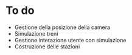 # To do

  * Gestione della posizione della camera
  * Simulazione treni
  * Gestione interazione utente con simulazione
  * Costruzione delle stazioni
